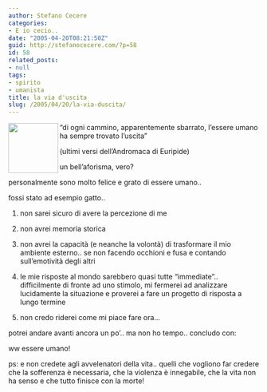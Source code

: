 ```yaml
---
author: Stefano Cecere
categories:
- E io cecio..
date: "2005-04-20T08:21:50Z"
guid: http://stefanocecere.com/?p=58
id: 58
related_posts:
- null
tags:
- spirito
- umanista
title: la via d'uscita
slug: /2005/04/20/la-via-duscita/
---
```


<img src="http://www.adrianopatti.net/images/frecce%20uscita%203.jpg" align="left" width="100" height="100" />&#8220;di ogni cammino, apparentemente sbarrato, l&#8217;essere umano ha sempre trovato l&#8217;uscita&#8221;
  
(ultimi versi dell&#8217;Andromaca di Euripide)

un bell&#8217;aforisma, vero?

personalmente sono molto felice e grato di essere umano..
  
fossi stato ad esempio gatto..

1) non sarei sicuro di avere la percezione di me
  
2) non avrei memoria storica
  
3) non avrei la capacit&#xe0; (e neanche la volont&#xe0;) di trasformare il mio ambiente esterno.. se non facendo occhioni e fusa e contando sull&#8217;emotivit&#xe0; degli altri
  
4) le mie risposte al mondo sarebbero quasi tutte &#8220;immediate&#8221;.. difficilmente di fronte ad uno stimolo, mi fermerei ad analizzare lucidamente la situazione e proverei a fare un progetto di risposta a lungo termine
  
5) non credo riderei come mi piace fare ora…

potrei andare avanti ancora un po&#8217;.. ma non ho tempo.. concludo con:

ww essere umano!

ps: e non credete agli avvelenatori della vita.. quelli che vogliono far credere che la sofferenza è necessaria, che la violenza è innegabile, che la vita non ha senso e che tutto finisce con la morte!